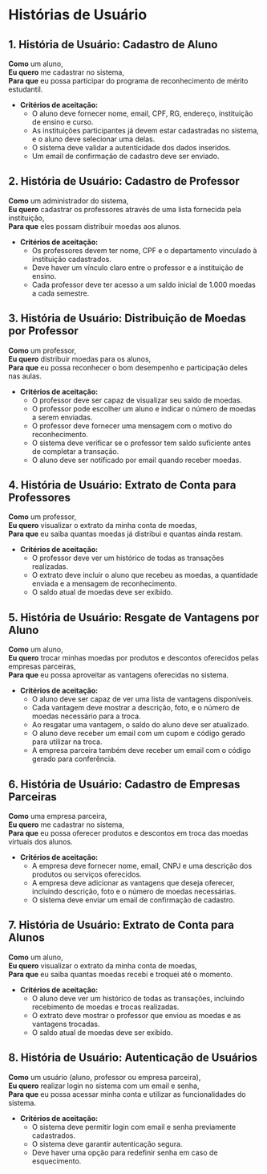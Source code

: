 # Histórias de Usuário

## 1. História de Usuário: Cadastro de Aluno

**Como** um aluno,  
**Eu quero** me cadastrar no sistema,  
**Para que** eu possa participar do programa de reconhecimento de mérito estudantil.

- **Critérios de aceitação:**
  - O aluno deve fornecer nome, email, CPF, RG, endereço, instituição de ensino e curso.
  - As instituições participantes já devem estar cadastradas no sistema, e o aluno deve selecionar uma delas.
  - O sistema deve validar a autenticidade dos dados inseridos.
  - Um email de confirmação de cadastro deve ser enviado.

## 2. História de Usuário: Cadastro de Professor

**Como** um administrador do sistema,  
**Eu quero** cadastrar os professores através de uma lista fornecida pela instituição,  
**Para que** eles possam distribuir moedas aos alunos.

- **Critérios de aceitação:**
  - Os professores devem ter nome, CPF e o departamento vinculado à instituição cadastrados.
  - Deve haver um vínculo claro entre o professor e a instituição de ensino.
  - Cada professor deve ter acesso a um saldo inicial de 1.000 moedas a cada semestre.

## 3. História de Usuário: Distribuição de Moedas por Professor

**Como** um professor,  
**Eu quero** distribuir moedas para os alunos,  
**Para que** eu possa reconhecer o bom desempenho e participação deles nas aulas.

- **Critérios de aceitação:**
  - O professor deve ser capaz de visualizar seu saldo de moedas.
  - O professor pode escolher um aluno e indicar o número de moedas a serem enviadas.
  - O professor deve fornecer uma mensagem com o motivo do reconhecimento.
  - O sistema deve verificar se o professor tem saldo suficiente antes de completar a transação.
  - O aluno deve ser notificado por email quando receber moedas.

## 4. História de Usuário: Extrato de Conta para Professores

**Como** um professor,  
**Eu quero** visualizar o extrato da minha conta de moedas,  
**Para que** eu saiba quantas moedas já distribui e quantas ainda restam.

- **Critérios de aceitação:**
  - O professor deve ver um histórico de todas as transações realizadas.
  - O extrato deve incluir o aluno que recebeu as moedas, a quantidade enviada e a mensagem de reconhecimento.
  - O saldo atual de moedas deve ser exibido.

## 5. História de Usuário: Resgate de Vantagens por Aluno

**Como** um aluno,  
**Eu quero** trocar minhas moedas por produtos e descontos oferecidos pelas empresas parceiras,  
**Para que** eu possa aproveitar as vantagens oferecidas no sistema.

- **Critérios de aceitação:**
  - O aluno deve ser capaz de ver uma lista de vantagens disponíveis.
  - Cada vantagem deve mostrar a descrição, foto, e o número de moedas necessário para a troca.
  - Ao resgatar uma vantagem, o saldo do aluno deve ser atualizado.
  - O aluno deve receber um email com um cupom e código gerado para utilizar na troca.
  - A empresa parceira também deve receber um email com o código gerado para conferência.

## 6. História de Usuário: Cadastro de Empresas Parceiras

**Como** uma empresa parceira,  
**Eu quero** me cadastrar no sistema,  
**Para que** eu possa oferecer produtos e descontos em troca das moedas virtuais dos alunos.

- **Critérios de aceitação:**
  - A empresa deve fornecer nome, email, CNPJ e uma descrição dos produtos ou serviços oferecidos.
  - A empresa deve adicionar as vantagens que deseja oferecer, incluindo descrição, foto e o número de moedas necessárias.
  - O sistema deve enviar um email de confirmação de cadastro.

## 7. História de Usuário: Extrato de Conta para Alunos

**Como** um aluno,  
**Eu quero** visualizar o extrato da minha conta de moedas,  
**Para que** eu saiba quantas moedas recebi e troquei até o momento.

- **Critérios de aceitação:**
  - O aluno deve ver um histórico de todas as transações, incluindo recebimento de moedas e trocas realizadas.
  - O extrato deve mostrar o professor que enviou as moedas e as vantagens trocadas.
  - O saldo atual de moedas deve ser exibido.

## 8. História de Usuário: Autenticação de Usuários

**Como** um usuário (aluno, professor ou empresa parceira),  
**Eu quero** realizar login no sistema com um email e senha,  
**Para que** eu possa acessar minha conta e utilizar as funcionalidades do sistema.

- **Critérios de aceitação:**
  - O sistema deve permitir login com email e senha previamente cadastrados.
  - O sistema deve garantir autenticação segura.
  - Deve haver uma opção para redefinir senha em caso de esquecimento.
